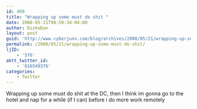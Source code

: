 ```yaml
---
id: 409
title: "Wrapping up some must do shit "
date: 2008-05-21T08:59:34-04:00
author: DizkoDan
layout: post
guid: 'http://www.cyberjunx.com/blog/archives/2008/05/21/wrapping-up-some-must-do-shit/'
permalink: /2008/05/21/wrapping-up-some-must-do-shit/
ljID:
    - '576'
aktt_twitter_id:
    - '816549376'
categories:
    - Twitter
---
```


Wrapping up some must do shit at the DC, then I think im gonna go to the hotel and nap for a while (if I can) before i do more work remotely